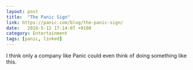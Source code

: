 ```yaml
---
layout: post
title:  "The Panic Sign"
link: https://panic.com/blog/the-panic-sign/
date:   2016-5-12 17:14:07 +0100
category: Entertainment
tags: [panic, linked]
---
```


I think only a company like Panic could even think of doing something like this.